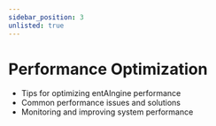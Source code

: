 ```yaml
---
sidebar_position: 3
unlisted: true
---
```


# Performance Optimization

- Tips for optimizing entAIngine performance
- Common performance issues and solutions
- Monitoring and improving system performance
